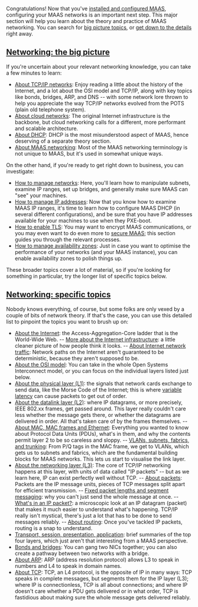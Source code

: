 <!-- "How to configure MAAS networking" -->
Congratulations!  Now that you've [installed and configured MAAS](/t/how-to-install-maas/5128), configuring your MAAS networks is an important next step.  This major section will help you learn about the theory and practice of MAAS networking.  You can search for [big picture topics](#heading--networking-the-big-picture), or [get down to the details](#heading--networking-specific-topics) right away.

<a href="#heading--networking-the-big-picture"><h2 id="heading--networking-the-big-picture">Networking: the big picture</h2></a>

If you're uncertain about your relevant networking knowledge, you can take a few minutes to learn:

- [About TCP/IP networks](/t/about-tcp-ip-networks/5806): Enjoy reading a little about the history of the Internet, and a lot about the OSI model and TCP/IP, along with key topics like bonds, bridges, ARP, and DNS -- with some network lore thrown to help you appreciate the way TCP/IP networks evolved from the POTS (plain old telephone system).
- [About cloud networks](/t/about-cloud-networks/5808): The original Internet infrastructure is the backbone, but cloud networking calls for a different, more performant and scalable architecture.
- [About DHCP](/t/about-dhcp/5807): DHCP is the most misunderstood aspect of MAAS, hence deserving of a separate theory section.
- [About MAAS networking](/t/about-maas-networking/5084): Most of the MAAS networking terminology is not unique to MAAS, but it's used in somewhat unique ways.

On the other hand, if you're ready to get right down to business, you can investigate:

- [How to manage networks](/t/how-to-manage-networks/5164): Here, you'll learn how to manipulate subnets, examine IP ranges, set up bridges, and generally make sure MAAS can "see" your machines.
- [How to manage IP addresses](/t/how-to-manage-networks/5164): Now that you know how to examine MAAS IP ranges, it's time to learn how to configure MAAS DHCP (in several different configurations), and be sure that you have IP addresses available for your machines to use when they PXE-boot.
- [How to enable TLS](/t/how-to-enable-tls-encryption/5116): You may want to encrypt MAAS communications, or you may even want to do even more to [secure MAAS](/t/how-to-secure-maas/5196); this section guides you through the relevant processes.
- [How to manage availability zones](/t/how-to-manage-availability-zones/5152): Just in case you want to optimise the performance of your networks (and your MAAS instance), you can enable availability zones to polish things up.

These broader topics cover a lot of material, so if you're looking for something in particular, try the longer list of specific topics below.

<a href="#heading--networking-specific-topics"><h2 id="heading--networking-specific-topics">Networking: specific topics</h2></a>

Nobody knows everything, of course, but some folks are only vexed by a couple of bits of network theory.  If that's the case, you can use this detailed list to pinpoint the topics you want to brush up on:

- [About the Internet](/t/about-tcp-ip-networks/5806#heading--about-the-internet): the Access-Aggregation-Core ladder that is the World-Wide Web.
-- [More about the Internet infrastructure](/t/about-tcp-ip-networks/5806#heading--internet-infrastructure): a little cleaner picture of how people think it looks.
-- [About Internet network traffic](/t/about-tcp-ip-networks/5806#heading--about-network-traffic): Network paths on the Internet aren't guaranteed to be deterministic, because they aren't supposed to be.
- [About the OSI model](/t/about-tcp-ip-networks/5806#heading--about-the-osi-model): You can take in the whole Open Systems Interconnect model, or you can focus on the individual layers listed just below.
- [About the physical layer (L1)](https://discourse.maas.io/t/about-tcp-ip-networks/5806#heading--about-the-physical-layer): the signals that network cards exchange to send data, like the Morse Code of the Internet; this is where [variable latency](https://discourse.maas.io/t/about-tcp-ip-networks/5806#heading--about-variable-latency) can cause packets to get out of order.
- [About the datalink layer (L2)](https://discourse.maas.io/t/about-tcp-ip-networks/5806#heading--about-the-datalink-layer): where IP datagrams, or more precisely, IEEE 802.xx frames, get passed around.  This layer really couldn't care less whether the message gets there, or whether the datagrams are delivered in order.  All that's taken care of by the frames themselves.
-- [About MAC, MAC frames and Ethernet](https://discourse.maas.io/t/about-tcp-ip-networks/5806#heading--about-frames): Everything you wanted to know about Protocol Data Units (PDUs), what's in them, and why the contents permit layer 2 to be so careless and sloppy.
-- [VLANs, subnets, fabrics, and trunking](https://discourse.maas.io/t/about-tcp-ip-networks/5806#heading--about-trunking-vlans): From P/Q tags in the MAC frame, we get to VLANs, which gets us to subnets and fabrics, which are the fundamental building blocks for MAAS networks.  This lets us start to visualise the link layer.
- [About the networking layer (L3)](https://discourse.maas.io/t/about-tcp-ip-networks/5806#heading--about-the-network-layer): The core of TCP/IP networking happens at this layer, with units of data called "IP packets" -- but as we learn here, IP can exist perfectly well without TCP.
-- [About packets](https://discourse.maas.io/t/about-tcp-ip-networks/5806#heading--about-packets): Packets are the IP message units, pieces of TCP messages split apart for efficient transmission.
-- [Fixed packet lengths and segment messaging](https://discourse.maas.io/t/about-tcp-ip-networks/5806#heading--about-fixed-packet-lengths): why you can't just send the whole message at once.
-- [What's in an IP packet?](https://discourse.maas.io/t/about-tcp-ip-networks/5806#heading--about-ip-packets): a microscopic look at an IP datagram (packet) that makes it much easier to understand what's happening.  TCP/IP really isn't mystical, there's just a lot that has to be done to send messages reliably.
-- [About routing](https://discourse.maas.io/t/about-tcp-ip-networks/5806#heading--about-routing): Once you've tackled IP packets, routing is a snap to understand.
- [Transport, session, presentation, application](https://discourse.maas.io/t/about-tcp-ip-networks/5806#heading--about-the-transport-layer): brief summaries of the top four layers, which just aren't that interesting from a MAAS perspective.
- [Bonds and bridges](https://discourse.maas.io/t/about-tcp-ip-networks/5806#heading--about-bond-interfaces): You can gang two NICs together; you can also create a pathway between two networks with a bridge.
- [About ARP](https://discourse.maas.io/t/about-tcp-ip-networks/5806#heading--about-arp): ARP (address resolution protocol) allows L3 to speak in numbers and L4 to speak in domain names.
- [About TCP](https://discourse.maas.io/t/about-tcp-ip-networks/5806#heading--about-tcp): TCP, an L4 protocol, is the opposite of IP in many ways: TCP speaks in complete messages, but segments them for the IP layer (L3); where IP is connectionless, TCP is all about connections; and where IP doesn't care whether a PDU gets delivered or in what order, TCP is fastidious about making sure the whole message gets delivered reliably.